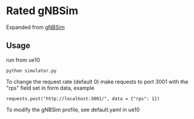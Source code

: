 # Rated gNBSim

Expanded from [gNBSim](https://github.com/omec-project/gnbsim)

## Usage
run from ue10
```
python simulator.py
```

To change the request rate (default 0) make requests to port 3001 with the "rps" field set in form data, example
```
requests.post("http://localhost:3001/", data = {"rps": 1})
```

To modify the gNBSim profile, see default.yaml in ue10
